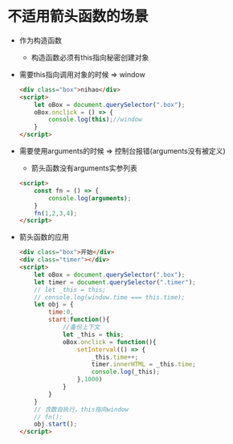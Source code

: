 # 不适用箭头函数的场景

* 作为构造函数

  * 构造函数必须有this指向秘密创建对象

* 需要this指向调用对象的时候 => window

  ```html
  <div class="box">nihao</div>
  <script>
      let oBox = document.querySelector(".box");
      oBox.onclick = () => {
          console.log(this);//window
      }
  </script>
  ```

* 需要使用arguments的时候 => 控制台报错(arguments没有被定义)

  * 箭头函数没有arguments实参列表

  ```html
  <script>
      const fn = () => {
          console.log(arguments);
      }
      fn(1,2,3,4);
  </script>
  ```

* 箭头函数的应用

  ```html
  <div class="box">开始</div>
  <div class="timer"></div>
  <script>
      let oBox = document.querySelector(".box");
      let timer = document.querySelector(".timer");
      // let _this = this;
      // console.log(window.time === this.time);
      let obj = {
          time:0,
          start:function(){
              //备份上下文
              let _this = this;
              oBox.onclick = function(){
                  setInterval(() => {
                      _this.time++;
                      timer.innerHTML = _this.time;
                      console.log(_this);
                  },1000)
              }
          }
      }
      // 含数自执行，this指向window
      // fn();
      obj.start();
  </script>
  ```

  